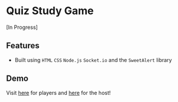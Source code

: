 # Quiz Study Game

[In Progress]

## Features

- Built using `HTML` `CSS` `Node.js` `Socket.io` and the `SweetAlert` library

## Demo
Visit [here](https://quizstudygame.khloer.repl.co) for players and [here](https://quizstudygame.khloer.repl.co/host) for the host!

